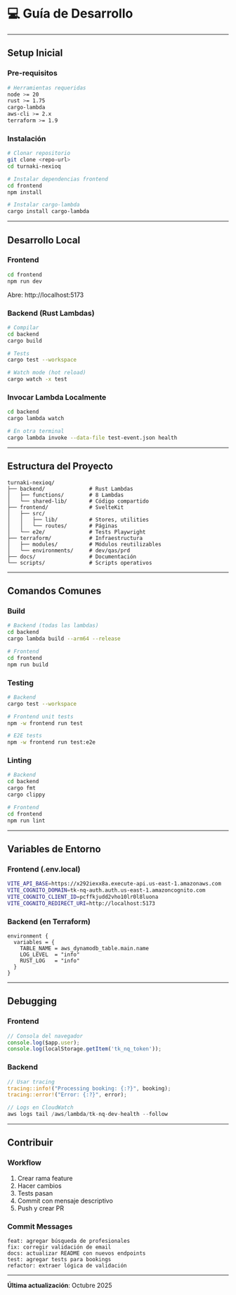 # 💻 Guía de Desarrollo

---

## Setup Inicial

### Pre-requisitos

```bash
# Herramientas requeridas
node >= 20
rust >= 1.75
cargo-lambda
aws-cli >= 2.x
terraform >= 1.9
```

### Instalación

```bash
# Clonar repositorio
git clone <repo-url>
cd turnaki-nexioq

# Instalar dependencias frontend
cd frontend
npm install

# Instalar cargo-lambda
cargo install cargo-lambda
```

---

## Desarrollo Local

### Frontend

```bash
cd frontend
npm run dev
```

Abre: http://localhost:5173

### Backend (Rust Lambdas)

```bash
# Compilar
cd backend
cargo build

# Tests
cargo test --workspace

# Watch mode (hot reload)
cargo watch -x test
```

### Invocar Lambda Localmente

```bash
cd backend
cargo lambda watch

# En otra terminal
cargo lambda invoke --data-file test-event.json health
```

---

## Estructura del Proyecto

```
turnaki-nexioq/
├── backend/              # Rust Lambdas
│   ├── functions/        # 8 Lambdas
│   └── shared-lib/       # Código compartido
├── frontend/             # SvelteKit
│   ├── src/
│   │   ├── lib/          # Stores, utilities
│   │   └── routes/       # Páginas
│   └── e2e/              # Tests Playwright
├── terraform/            # Infraestructura
│   ├── modules/          # Módulos reutilizables
│   └── environments/     # dev/qas/prd
├── docs/                 # Documentación
└── scripts/              # Scripts operativos
```

---

## Comandos Comunes

### Build

```bash
# Backend (todas las lambdas)
cd backend
cargo lambda build --arm64 --release

# Frontend
cd frontend
npm run build
```

### Testing

```bash
# Backend
cargo test --workspace

# Frontend unit tests
npm -w frontend run test

# E2E tests
npm -w frontend run test:e2e
```

### Linting

```bash
# Backend
cd backend
cargo fmt
cargo clippy

# Frontend
cd frontend
npm run lint
```

---

## Variables de Entorno

### Frontend (.env.local)

```bash
VITE_API_BASE=https://x292iexx8a.execute-api.us-east-1.amazonaws.com
VITE_COGNITO_DOMAIN=tk-nq-auth.auth.us-east-1.amazoncognito.com
VITE_COGNITO_CLIENT_ID=pcffkjudd2vho10lr0l8luona
VITE_COGNITO_REDIRECT_URI=http://localhost:5173
```

### Backend (en Terraform)

```hcl
environment {
  variables = {
    TABLE_NAME = aws_dynamodb_table.main.name
    LOG_LEVEL  = "info"
    RUST_LOG   = "info"
  }
}
```

---

## Debugging

### Frontend

```typescript
// Consola del navegador
console.log($app.user);
console.log(localStorage.getItem('tk_nq_token'));
```

### Backend

```rust
// Usar tracing
tracing::info!("Processing booking: {:?}", booking);
tracing::error!("Error: {:?}", error);

// Logs en CloudWatch
aws logs tail /aws/lambda/tk-nq-dev-health --follow
```

---

## Contribuir

### Workflow

1. Crear rama feature
2. Hacer cambios
3. Tests pasan
4. Commit con mensaje descriptivo
5. Push y crear PR

### Commit Messages

```
feat: agregar búsqueda de profesionales
fix: corregir validación de email
docs: actualizar README con nuevos endpoints
test: agregar tests para bookings
refactor: extraer lógica de validación
```

---

**Última actualización**: Octubre 2025
